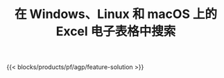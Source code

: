 ﻿---
title: 在 Windows、Linux 和 macOS 上的 Excel 电子表格中搜索 
weight: 7730
url: /zh/search
description: 用于在 XLS、XLSX 和 ODS 文件中搜索文本的免费应用程序和 API
---
{{< blocks/products/pf/agp/feature-solution >}} 

